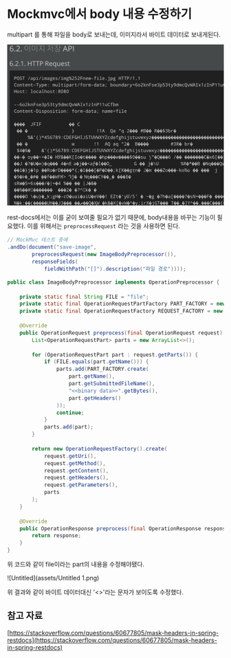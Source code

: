 # Mockmvc에서 body 내용 수정하기

multipart 를 통해 파일을 body로 보내는데, 이미지라서 바이트 데이터로 보내게된다. 

![Untitled](assets/Untitled.png)

rest-docs에서는 이를 굳이 보여줄 필요가 없기 때문에, body내용을 바꾸는 기능이 필요했다. 이를 위해서는 `preprocessRequest` 라는 것을 사용하면 된다.

```java
// MockMvc 테스트 중에
.andDo(document("save-image",
		preprocessRequest(new ImageBodyPreprocessor()),
		responseFields(
		    fieldWithPath("[]").description("파일 경로"))));
```

```java
public class ImageBodyPreprocessor implements OperationPreprocessor {

    private static final String FILE = "file";
    private static final OperationRequestPartFactory PART_FACTORY = new OperationRequestPartFactory();
    private static final OperationRequestFactory REQUEST_FACTORY = new OperationRequestFactory();

    @Override
    public OperationRequest preprocess(final OperationRequest request) {
        List<OperationRequestPart> parts = new ArrayList<>();

        for (OperationRequestPart part : request.getParts()) {
            if (FILE.equals(part.getName())) {
                parts.add(PART_FACTORY.create(
                    part.getName(),
                    part.getSubmittedFileName(),
                    "<<binary data>>".getBytes(),
                    part.getHeaders()
                ));
                continue;
            }
            parts.add(part);
        }

        return new OperationRequestFactory().create(
            request.getUri(),
            request.getMethod(),
            request.getContent(),
            request.getHeaders(),
            request.getParameters(),
            parts
        );
    }

    @Override
    public OperationResponse preprocess(final OperationResponse response) {
        return response;
    }
}
```

위 코드와 같이 file이라는 part의 내용을 수정해야됐다.

![Untitled](assets/Untitled 1.png)

위 결과와 같이 바이트 데이터대신 '<<binary data>>'라는 문자가 보이도록 수정했다.

## 참고 자료

[https://stackoverflow.com/questions/60677805/mask-headers-in-spring-restdocs](https://stackoverflow.com/questions/60677805/mask-headers-in-spring-restdocs)